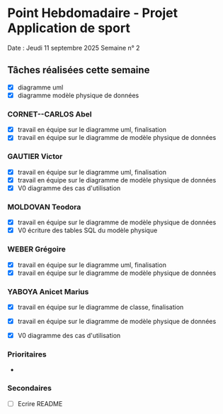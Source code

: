 # Point Hebdomadaire - Projet Application de sport

Date : Jeudi 11 septembre 2025
Semaine n° 2

## Tâches réalisées cette semaine
- [x] diagramme uml
- [x] diagramme modèle physique de données

### CORNET--CARLOS Abel
- [x] travail en équipe sur le diagramme uml, finalisation
- [x] travail en équipe sur le diagramme de modèle physique de données

### GAUTIER Victor
- [x] travail en équipe sur le diagramme uml, finalisation
- [x] travail en équipe sur le diagramme de modèle physique de données
- [x] V0 diagramme des cas d'utilisation

### MOLDOVAN Teodora
- [x] travail en équipe sur le diagramme de modèle physique de données
- [x] V0 écriture des tables SQL du modèle physique

### WEBER Grégoire
- [x]  travail en équipe sur le diagramme uml, finalisation
- [x]  travail en équipe sur le diagramme de modèle physique de données

### YABOYA Anicet Marius
- [x] travail en équipe sur le diagramme de classe, finalisation
- [x] travail en équipe sur le diagramme de modèle physique de données
- [x] V0 diagramme des cas d'utilisation



### Prioritaires

- 

### Secondaires

- [ ] Ecrire README
